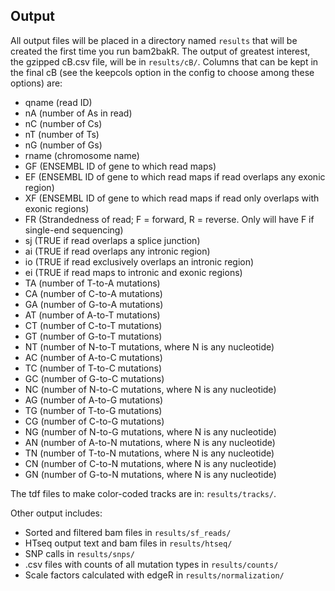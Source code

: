 ## Output
All output files will be placed in a directory named `results` that will be created the first time you run bam2bakR. The output of greatest interest, the gzipped cB.csv file, will be in `results/cB/`. Columns that can be kept in the final cB (see the keepcols option in the config to choose among these options) are:

  * qname (read ID)
  * nA (number of As in read)
  * nC (number of Cs)
  * nT (number of Ts)
  * nG (number of Gs)
  * rname (chromosome name)
  * GF (ENSEMBL ID of gene to which read maps)
  * EF (ENSEMBL ID of gene to which read maps if read overlaps any exonic region)
  * XF (ENSEMBL ID of gene to which read maps if read only overlaps with exonic regions)
  * FR (Strandedness of read; F = forward, R = reverse. Only will have F if single-end sequencing)
  * sj (TRUE if read overlaps a splice junction)
  * ai (TRUE if read overlaps any intronic region)
  * io (TRUE if read exclusively overlaps an intronic region)
  * ei (TRUE if read maps to intronic and exonic regions)
  * TA (number of T-to-A mutations)
  * CA (number of C-to-A mutations)
  * GA (number of G-to-A mutations)
  * AT (number of A-to-T mutations)
  * CT (number of C-to-T mutations)
  * GT (number of G-to-T mutations)
  * NT (number of N-to-T mutations, where N is any nucleotide)
  * AC (number of A-to-C mutations)
  * TC (number of T-to-C mutations)
  * GC (number of G-to-C mutations)
  * NC (number of N-to-C mutations, where N is any nucleotide)
  * AG (number of A-to-G mutations)
  * TG (number of T-to-G mutations)
  * CG (number of C-to-G mutations)
  * NG (number of N-to-G mutations, where N is any nucleotide)
  * AN (number of A-to-N mutations, where N is any nucleotide)
  * TN (number of T-to-N mutations, where N is any nucleotide)
  * CN (number of C-to-N mutations, where N is any nucleotide)
  * GN (number of G-to-N mutations, where N is any nucleotide)

The tdf files to make color-coded tracks are in: `results/tracks/`.

Other output includes:

* Sorted and filtered bam files in `results/sf_reads/`
* HTseq output text and bam files in `results/htseq/`
* SNP calls in `results/snps/`
* .csv files with counts of all mutation types in `results/counts/`
* Scale factors calculated with edgeR in `results/normalization/`